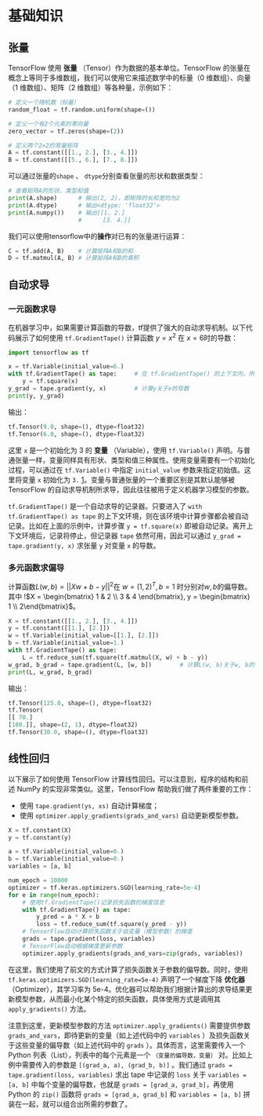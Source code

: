# 基础知识

## 张量

TensorFlow 使用 **张量** （Tensor）作为数据的基本单位。TensorFlow 的张量在概念上等同于多维数组，我们可以使用它来描述数学中的标量（0 维数组）、向量（1 维数组）、矩阵（2 维数组）等各种量，示例如下：

```python
# 定义一个随机数（标量）
random_float = tf.random.uniform(shape=())

# 定义一个有2个元素的零向量
zero_vector = tf.zeros(shape=(2))

# 定义两个2×2的常量矩阵
A = tf.constant([[1., 2.], [3., 4.]])
B = tf.constant([[5., 6.], [7., 8.]])
```

可以通过张量的``shape`` 、 ``dtype``分别查看张量的形状和数据类型：

```python
# 查看矩阵A的形状、类型和值
print(A.shape)      # 输出(2, 2)，即矩阵的长和宽均为2
print(A.dtype)      # 输出<dtype: 'float32'>
print(A.numpy())    # 输出[[1. 2.]
                    #      [3. 4.]]
```

我们可以使用tensorflow中的**操作**对已有的张量进行运算：

```python
C = tf.add(A, B)    # 计算矩阵A和B的和
D = tf.matmul(A, B) # 计算矩阵A和B的乘积
```

## 自动求导

### 一元函数求导

在机器学习中，如果需要计算函数的导数，tf提供了强大的自动求导机制。以下代码展示了如何使用 `tf.GradientTape()` 计算函数 $y=x^2$ 在 $x=6$时的导数：

```python
import tensorflow as tf

x = tf.Variable(initial_value=6.)
with tf.GradientTape() as tape:     # 在 tf.GradientTape() 的上下文内，所有计算步骤都会被记录以用于求导
    y = tf.square(x)
y_grad = tape.gradient(y, x)        # 计算y关于x的导数
print(y, y_grad)
```

输出：

```python
tf.Tensor(9.0, shape=(), dtype=float32)
tf.Tensor(6.0, shape=(), dtype=float32)
```

这里 `x` 是一个初始化为 3 的 **变量** （Variable），使用 `tf.Variable()` 声明。与普通张量一样，变量同样具有形状、类型和值三种属性。使用变量需要有一个初始化过程，可以通过在 `tf.Variable()` 中指定 `initial_value` 参数来指定初始值。这里将变量 `x` 初始化为 `3.` [1](https://tf.wiki/zh_hans/basic/basic.html#f0)。变量与普通张量的一个重要区别是其默认能够被 TensorFlow 的自动求导机制所求导，因此往往被用于定义机器学习模型的参数。

`tf.GradientTape()` 是一个自动求导的记录器。只要进入了 `with tf.GradientTape() as tape` 的上下文环境，则在该环境中计算步骤都会被自动记录。比如在上面的示例中，计算步骤 `y = tf.square(x)` 即被自动记录。离开上下文环境后，记录将停止，但记录器 `tape` 依然可用，因此可以通过 `y_grad = tape.gradient(y, x)` 求张量 `y` 对变量 `x` 的导数。

### 多元函数求偏导

计算函数$L(w,b)=||Xw+b-y||^2$在 $w=(1,2)^T,b=1$ 时分别对$w,b$的偏导数。其中 !$X = \begin{bmatrix} 1 & 2 \\ 3 & 4 \end{bmatrix},  y = \begin{bmatrix} 1 \\ 2\end{bmatrix}$。

```python
X = tf.constant([[1., 2.], [3., 4.]])
y = tf.constant([[1.], [2.]])
w = tf.Variable(initial_value=[[1.], [2.]])
b = tf.Variable(initial_value=1.)
with tf.GradientTape() as tape:
    L = tf.reduce_sum(tf.square(tf.matmul(X, w) + b - y))
w_grad, b_grad = tape.gradient(L, [w, b])        # 计算L(w, b)关于w, b的偏导数
print(L, w_grad, b_grad)
```

输出：

```python
tf.Tensor(125.0, shape=(), dtype=float32)
tf.Tensor(
[[ 70.]
[100.]], shape=(2, 1), dtype=float32)
tf.Tensor(30.0, shape=(), dtype=float32)
```

## 线性回归

以下展示了如何使用 TensorFlow 计算线性回归。可以注意到，程序的结构和前述 NumPy 的实现非常类似。这里，TensorFlow 帮助我们做了两件重要的工作：

- 使用 `tape.gradient(ys, xs)` 自动计算梯度；
- 使用 `optimizer.apply_gradients(grads_and_vars)` 自动更新模型参数。

```python
X = tf.constant(X)
y = tf.constant(y)

a = tf.Variable(initial_value=0.)
b = tf.Variable(initial_value=0.)
variables = [a, b]

num_epoch = 10000
optimizer = tf.keras.optimizers.SGD(learning_rate=5e-4)
for e in range(num_epoch):
    # 使用tf.GradientTape()记录损失函数的梯度信息
    with tf.GradientTape() as tape:
        y_pred = a * X + b
        loss = tf.reduce_sum(tf.square(y_pred - y))
    # TensorFlow自动计算损失函数关于自变量（模型参数）的梯度
    grads = tape.gradient(loss, variables)
    # TensorFlow自动根据梯度更新参数
    optimizer.apply_gradients(grads_and_vars=zip(grads, variables))
```

在这里，我们使用了前文的方式计算了损失函数关于参数的偏导数。同时，使用 `tf.keras.optimizers.SGD(learning_rate=5e-4)` 声明了一个梯度下降 **优化器** （Optimizer），其学习率为 5e-4。优化器可以帮助我们根据计算出的求导结果更新模型参数，从而最小化某个特定的损失函数，具体使用方式是调用其 `apply_gradients()` 方法。

注意到这里，更新模型参数的方法 `optimizer.apply_gradients()` 需要提供参数 `grads_and_vars`，即待更新的变量（如上述代码中的 `variables` ）及损失函数关于这些变量的偏导数（如上述代码中的 `grads` ）。具体而言，这里需要传入一个 Python 列表（List），列表中的每个元素是一个 `（变量的偏导数，变量）` 对。比如上例中需要传入的参数是 `[(grad_a, a), (grad_b, b)]` 。我们通过 `grads = tape.gradient(loss, variables)` 求出 tape 中记录的 `loss` 关于 `variables = [a, b]` 中每个变量的偏导数，也就是 `grads = [grad_a, grad_b]`，再使用 Python 的 `zip()` 函数将 `grads = [grad_a, grad_b]` 和 `variables = [a, b]` 拼装在一起，就可以组合出所需的参数了。
